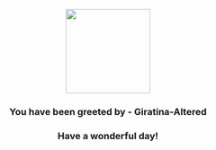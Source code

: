 <p align="center">
    <img src="https://raw.githubusercontent.com/PokeAPI/sprites/master/sprites/pokemon/487.png" width="150" height="150">
</p>
<h3 align="center">You have been greeted by - <b>Giratina-Altered</b></h3>
<h3 align="center">Have a wonderful day!</h3>
